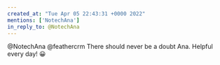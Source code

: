 ```yaml
---
created_at: "Tue Apr 05 22:43:31 +0000 2022"
mentions: ['NotechAna']
in_reply_to: @NotechAna
---
```


@NotechAna @feathercrm There should never be a doubt Ana. Helpful every day! 😀